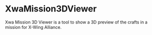 # XwaMission3DViewer

Xwa Mission 3D Viewer is a tool to show a 3D preview of the crafts in a mission for X-Wing Alliance.
